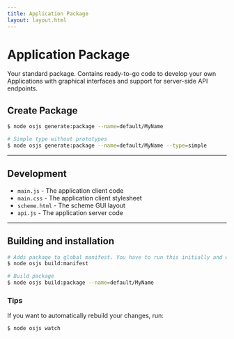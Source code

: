 ```yaml
---
title: Application Package
layout: layout.html
---
```


# Application Package

Your standard package. Contains ready-to-go code to develop your own Applications with graphical interfaces and support for server-side API endpoints.

## Create Package

```bash
$ node osjs generate:package --name=default/MyName

# Simple type without prototypes
$ node osjs generate:package --name=default/MyName --type=simple
```

---

## Development

- `main.js` - The application client code
- `main.css` - The application client stylesheet
- `scheme.html` - The scheme GUI layout
- `api.js` - The application server code

---

## Building and installation

```bash
# Adds package to global manifest. You have to run this initially and when you change your metadata file
$ node osjs build:manifest

# Build package
$ node osjs build:package --name=default/MyName
```

### Tips

If you want to automatically rebuild your changes, run:

```
$ node osjs watch
```
